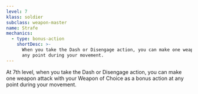 ```yaml
---
level: 7
klass: soldier
subclass: weapon-master
name: Strafe
mechanics:
  - type: bonus-action
    shortDesc: >-
      When you take the Dash or Disengage action, you can make one weapon attack with your Weapon of Choice as a bonus action at
      any point during your movement.
---
```

At 7th level, when you take the Dash or Disengage action, you can make one weapon attack with your Weapon of Choice as a bonus action at
any point during your movement.
